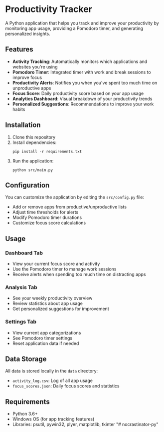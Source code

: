 # Productivity Tracker

A Python application that helps you track and improve your productivity by monitoring app usage, providing a Pomodoro timer, and generating personalized insights.

## Features

- **Activity Tracking**: Automatically monitors which applications and websites you're using
- **Pomodoro Timer**: Integrated timer with work and break sessions to improve focus
- **Productivity Alerts**: Notifies you when you've spent too much time on unproductive apps
- **Focus Score**: Daily productivity score based on your app usage
- **Analytics Dashboard**: Visual breakdown of your productivity trends
- **Personalized Suggestions**: Recommendations to improve your work habits

## Installation

1. Clone this repository
2. Install dependencies:
   ```
   pip install -r requirements.txt
   ```
3. Run the application:
   ```
   python src/main.py
   ```

## Configuration

You can customize the application by editing the `src/config.py` file:

- Add or remove apps from productive/unproductive lists
- Adjust time thresholds for alerts
- Modify Pomodoro timer durations
- Customize focus score calculations

## Usage

### Dashboard Tab
- View your current focus score and activity
- Use the Pomodoro timer to manage work sessions
- Receive alerts when spending too much time on distracting apps

### Analysis Tab
- See your weekly productivity overview
- Review statistics about app usage
- Get personalized suggestions for improvement

### Settings Tab
- View current app categorizations
- See Pomodoro timer settings
- Reset application data if needed

## Data Storage

All data is stored locally in the `data` directory:

- `activity_log.csv`: Log of all app usage
- `focus_scores.json`: Daily focus scores and statistics

## Requirements

- Python 3.6+
- Windows OS (for app tracking features)
- Libraries: psutil, pywin32, plyer, matplotlib, tkinter "# nocrastinator-py" 
